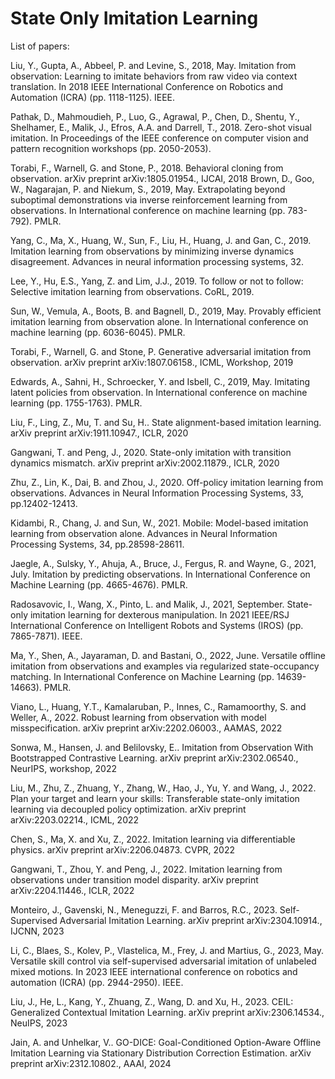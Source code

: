 # State Only Imitation Learning

List of papers:

Liu, Y., Gupta, A., Abbeel, P. and Levine, S., 2018, May. Imitation from observation: Learning to imitate behaviors from raw video via context translation. In 2018 IEEE International Conference on Robotics and Automation (ICRA) (pp. 1118-1125). IEEE.

Pathak, D., Mahmoudieh, P., Luo, G., Agrawal, P., Chen, D., Shentu, Y., Shelhamer, E., Malik, J., Efros, A.A. and Darrell, T., 2018. Zero-shot visual imitation. In Proceedings of the IEEE conference on computer vision and pattern recognition workshops (pp. 2050-2053).

Torabi, F., Warnell, G. and Stone, P., 2018. Behavioral cloning from observation. arXiv preprint arXiv:1805.01954., IJCAI, 2018
Brown, D., Goo, W., Nagarajan, P. and Niekum, S., 2019, May. Extrapolating beyond suboptimal demonstrations via inverse reinforcement learning from observations. In International conference on machine learning (pp. 783-792). PMLR.

Yang, C., Ma, X., Huang, W., Sun, F., Liu, H., Huang, J. and Gan, C., 2019. Imitation learning from observations by minimizing inverse dynamics disagreement. Advances in neural information processing systems, 32.

Lee, Y., Hu, E.S., Yang, Z. and Lim, J.J., 2019. To follow or not to follow: Selective imitation learning from observations. CoRL, 2019.

Sun, W., Vemula, A., Boots, B. and Bagnell, D., 2019, May. Provably efficient imitation learning from observation alone. In International conference on machine learning (pp. 6036-6045). PMLR.

Torabi, F., Warnell, G. and Stone, P. Generative adversarial imitation from observation. arXiv preprint arXiv:1807.06158., ICML, Workshop, 2019

Edwards, A., Sahni, H., Schroecker, Y. and Isbell, C., 2019, May. Imitating latent policies from observation. In International conference on machine learning (pp. 1755-1763). PMLR.

Liu, F., Ling, Z., Mu, T. and Su, H.. State alignment-based imitation learning. arXiv preprint arXiv:1911.10947., ICLR, 2020

Gangwani, T. and Peng, J., 2020. State-only imitation with transition dynamics mismatch. arXiv preprint arXiv:2002.11879., ICLR, 2020

Zhu, Z., Lin, K., Dai, B. and Zhou, J., 2020. Off-policy imitation learning from observations. Advances in Neural Information Processing Systems, 33, pp.12402-12413.

Kidambi, R., Chang, J. and Sun, W., 2021. Mobile: Model-based imitation learning from observation alone. Advances in Neural Information Processing Systems, 34, pp.28598-28611.

Jaegle, A., Sulsky, Y., Ahuja, A., Bruce, J., Fergus, R. and Wayne, G., 2021, July. Imitation by predicting observations. In International Conference on Machine Learning (pp. 4665-4676). PMLR.

Radosavovic, I., Wang, X., Pinto, L. and Malik, J., 2021, September. State-only imitation learning for dexterous manipulation. In 2021 IEEE/RSJ International Conference on Intelligent Robots and Systems (IROS) (pp. 7865-7871). IEEE.

Ma, Y., Shen, A., Jayaraman, D. and Bastani, O., 2022, June. Versatile offline imitation from observations and examples via regularized state-occupancy matching. In International Conference on Machine Learning (pp. 14639-14663). PMLR.

Viano, L., Huang, Y.T., Kamalaruban, P., Innes, C., Ramamoorthy, S. and Weller, A., 2022. Robust learning from observation with model misspecification. arXiv preprint arXiv:2202.06003., AAMAS, 2022

Sonwa, M., Hansen, J. and Belilovsky, E.. Imitation from Observation With Bootstrapped Contrastive Learning. arXiv preprint arXiv:2302.06540., NeurIPS, workshop, 2022

Liu, M., Zhu, Z., Zhuang, Y., Zhang, W., Hao, J., Yu, Y. and Wang, J., 2022. Plan your target and learn your skills: Transferable state-only imitation learning via decoupled policy optimization. arXiv preprint arXiv:2203.02214., ICML, 2022

Chen, S., Ma, X. and Xu, Z., 2022. Imitation learning via differentiable physics. arXiv preprint arXiv:2206.04873. CVPR, 2022

Gangwani, T., Zhou, Y. and Peng, J., 2022. Imitation learning from observations under transition model disparity. arXiv preprint arXiv:2204.11446., ICLR, 2022

Monteiro, J., Gavenski, N., Meneguzzi, F. and Barros, R.C., 2023. Self-Supervised Adversarial Imitation Learning. arXiv preprint arXiv:2304.10914., IJCNN, 2023

Li, C., Blaes, S., Kolev, P., Vlastelica, M., Frey, J. and Martius, G., 2023, May. Versatile skill control via self-supervised adversarial imitation of unlabeled mixed motions. In 2023 IEEE international conference on robotics and automation (ICRA) (pp. 2944-2950). IEEE.

Liu, J., He, L., Kang, Y., Zhuang, Z., Wang, D. and Xu, H., 2023. CEIL: Generalized Contextual Imitation Learning. arXiv preprint arXiv:2306.14534., NeuIPS, 2023

Jain, A. and Unhelkar, V.. GO-DICE: Goal-Conditioned Option-Aware Offline Imitation Learning via Stationary Distribution Correction Estimation. arXiv preprint arXiv:2312.10802., AAAI, 2024
